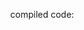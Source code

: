 <html>
    <head>
        <script type="text/javascript" src="https://rawgit.com/Microsoft/TypeScript/master/lib/typescriptServices.js"></script>
        <script type="text/javascript" src="https://unpkg.com/j-templates/jTemplates.js"></script>
        <script type="text/javascript" src="./scripts/docHelpers.js"></script>
        <link rel="stylesheet"
      href="//cdn.jsdelivr.net/gh/highlightjs/cdn-release@9.17.1/build/styles/default.min.css">
        <script src="//cdn.jsdelivr.net/gh/highlightjs/cdn-release@9.17.1/build/highlight.min.js"></script>
    </head>
    <body>
        <code class="typescript" id="hello-world-tsc">
        </code>
        compiled code:
        <code class="javascript" id="hello-world-js">
        </code>
        <div id="hello-world"></div>
        <script type="text/javascript">
            GetFile('./samples/helloWorld.ts', (code) => {
                var elem = document.getElementById("hello-world-tsc");
                elem.innerHTML = code;
                var js = ts.transpile(code, { target: 'es6' });
                var jsElem = document.getElementById("hello-world-js");
                jsElem.innerHTML = js;
                hljs.highlightBlock(elem);
                hljs.highlightBlock(jsElem);
                var script = document.createElement("script");
                script.type = "text/javascript";
                script.innerHTML = js;
                document.body.appendChild(script);
            });
        </script>
    </body>
</html>


